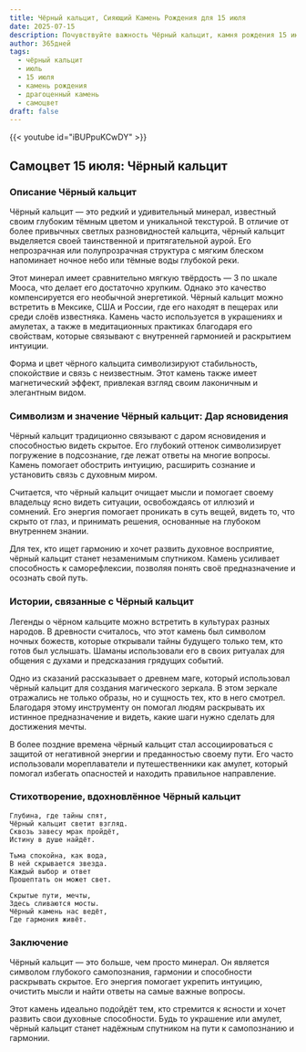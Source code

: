 ```yaml
---
title: Чёрный кальцит, Сияющий Камень Рождения для 15 июля
date: 2025-07-15
description: Почувствуйте важность Чёрный кальцит, камня рождения 15 июля, который символизирует Дар ясновидения. Пусть его красота и значение осветят ваш день.
author: 365дней
tags:
  - чёрный кальцит
  - июль
  - 15 июля
  - камень рождения
  - драгоценный камень
  - самоцвет
draft: false
---
```


{{< youtube id="iBUPpuKCwDY" >}}

## Самоцвет 15 июля: Чёрный кальцит

### Описание Чёрный кальцит

Чёрный кальцит — это редкий и удивительный минерал, известный своим глубоким тёмным цветом и уникальной текстурой. В отличие от более привычных светлых разновидностей кальцита, чёрный кальцит выделяется своей таинственной и притягательной аурой. Его непрозрачная или полупрозрачная структура с мягким блеском напоминает ночное небо или тёмные воды глубокой реки.

Этот минерал имеет сравнительно мягкую твёрдость — 3 по шкале Мооса, что делает его достаточно хрупким. Однако это качество компенсируется его необычной энергетикой. Чёрный кальцит можно встретить в Мексике, США и России, где его находят в пещерах или среди слоёв известняка. Камень часто используется в украшениях и амулетах, а также в медитационных практиках благодаря его свойствам, которые связывают с внутренней гармонией и раскрытием интуиции.

Форма и цвет чёрного кальцита символизируют стабильность, спокойствие и связь с неизвестным. Этот камень также имеет магнетический эффект, привлекая взгляд своим лаконичным и элегантным видом.

### Символизм и значение Чёрный кальцит: Дар ясновидения

Чёрный кальцит традиционно связывают с даром ясновидения и способностью видеть скрытое. Его глубокий оттенок символизирует погружение в подсознание, где лежат ответы на многие вопросы. Камень помогает обострить интуицию, расширить сознание и установить связь с духовным миром.

Считается, что чёрный кальцит очищает мысли и помогает своему владельцу ясно видеть ситуации, освобождаясь от иллюзий и сомнений. Его энергия помогает проникать в суть вещей, видеть то, что скрыто от глаз, и принимать решения, основанные на глубоком внутреннем знании.

Для тех, кто ищет гармонию и хочет развить духовное восприятие, чёрный кальцит станет незаменимым спутником. Камень усиливает способность к саморефлексии, позволяя понять своё предназначение и осознать свой путь.

### Истории, связанные с Чёрный кальцит

Легенды о чёрном кальците можно встретить в культурах разных народов. В древности считалось, что этот камень был символом ночных божеств, которые открывали тайны будущего только тем, кто готов был услышать. Шаманы использовали его в своих ритуалах для общения с духами и предсказания грядущих событий.

Одно из сказаний рассказывает о древнем маге, который использовал чёрный кальцит для создания магического зеркала. В этом зеркале отражались не только образы, но и сущность тех, кто в него смотрел. Благодаря этому инструменту он помогал людям раскрывать их истинное предназначение и видеть, какие шаги нужно сделать для достижения мечты.

В более поздние времена чёрный кальцит стал ассоциироваться с защитой от негативной энергии и преданностью своему пути. Его часто использовали мореплаватели и путешественники как амулет, который помогал избегать опасностей и находить правильное направление.

### Стихотворение, вдохновлённое Чёрный кальцит

```
Глубина, где тайны спят,  
Чёрный кальцит светит взгляд.  
Сквозь завесу мрак пройдёт,  
Истину в душе найдёт.  

Тьма спокойна, как вода,  
В ней скрывается звезда.  
Каждый выбор и ответ  
Прошептать он может свет.  

Скрытые пути, мечты,  
Здесь сливаются мосты.  
Чёрный камень нас ведёт,  
Где гармония живёт.
```

### Заключение

Чёрный кальцит — это больше, чем просто минерал. Он является символом глубокого самопознания, гармонии и способности раскрывать скрытое. Его энергия помогает укрепить интуицию, очистить мысли и найти ответы на самые важные вопросы.

Этот камень идеально подойдёт тем, кто стремится к ясности и хочет развить свои духовные способности. Будь то украшение или амулет, чёрный кальцит станет надёжным спутником на пути к самопознанию и гармонии.